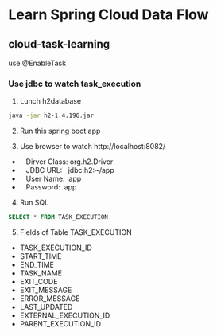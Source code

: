 # Learn Spring Cloud Data Flow

## cloud-task-learning
use @EnableTask

### Use jdbc to watch task_execution

1. Lunch h2database

```bash
java -jar h2-1.4.196.jar
```

2. Run this spring boot app

3. Use browser to watch http://localhost:8082/

- &nbsp;&nbsp;&nbsp;Dirver Class:  org.h2.Driver
- &nbsp;&nbsp;&nbsp;JDBC URL:  &nbsp;&nbsp;jdbc:h2:~/app
- &nbsp;&nbsp;&nbsp;User Name: &nbsp;app
- &nbsp;&nbsp;&nbsp;Password:  &nbsp;app

4. Run SQL
```sql
SELECT * FROM TASK_EXECUTION
```
5. Fields of Table TASK_EXECUTION
- TASK_EXECUTION_ID
- START_TIME
- END_TIME
- TASK_NAME
- EXIT_CODE
- EXIT_MESSAGE
- ERROR_MESSAGE
- LAST_UPDATED
- EXTERNAL_EXECUTION_ID
- PARENT_EXECUTION_ID